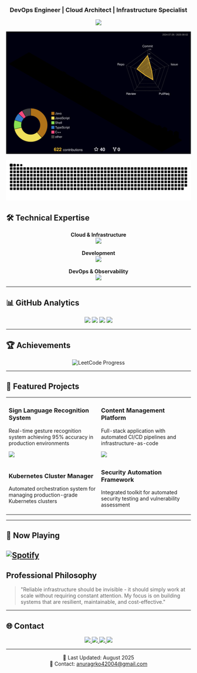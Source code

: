 <div align="center">

### DevOps Engineer | Cloud Architect | Infrastructure Specialist

<!-- <img src="https://capsule-render.vercel.app/api?type=waving&color=gradient&customColorList=6,11,20&height=270&section=header&text=Anurag%20&fontSize=80&fontColor=fff&animation=twinkling&fontAlignY=32&desc=Building%20Scalable%20Cloud%20Infrastructure%20%&descAlignY=51&descAlign=50"/> -->

<img src="https://capsule-render.vercel.app/api?type=waving&color=gradient&customColorList=6,11,20&height=200&section=header&text=Anurag%20&fontSize=80&fontColor=fff&animation=twinkling&fontAlignY=26&desc=Building%20Scalable%20Cloud%20Infrastructure%20%&descAlignY=51&descAlign=50"/>

[![3D Contribution Graph](https://github.com/Anurag-xo/Anurag-xo/blob/main/profile-3d-contrib/profile-night-rainbow.svg)](https://github.com/Anurag-xo)

<!-- Snake Graph -->
<picture>
  <source media="(prefers-color-scheme: dark)" srcset="./github-contribution-snake-dark.svg" />
  <source media="(prefers-color-scheme: light)" srcset="./github-contribution-snake.svg" />
  <img alt="github contribution snake animation" src="./github-contribution-snake.svg" />
</picture>

</div>

## 🛠️ Technical Expertise

<div align="center">

**Cloud & Infrastructure**  
<img src="https://skillicons.dev/icons?i=aws,gcp,azure,kubernetes,docker,terraform,ansible,linux&theme=dark&perline=8" />

**Development**  
<img src="https://skillicons.dev/icons?i=python,nodejs,java,cpp,go,javascript,fastapi,django&theme=dark&perline=8" />

**DevOps & Observability**  
<img src="https://skillicons.dev/icons?i=githubactions,jenkins,kafka,prometheus,grafana,redis,postgres,supabase&theme=dark&perline=8" />

</div>

---

## 📊 GitHub Analytics

<div align="center">
<img width="48%" src="https://github-readme-stats.vercel.app/api?username=Anurag-xo&show_icons=true&theme=radical&hide_border=true&count_private=true&include_all_commits=true&custom_title=Development+Activity" /> 
<img width="48%" src="https://github-readme-streak-stats.herokuapp.com?user=Anurag-xo&theme=radical&hide_border=true&date_format=M%20j%5B%2C%20Y%5D&fire=FF6B35&ring=FF6B35" />
<img width="48%" src="https://github-readme-stats.vercel.app/api/top-langs/?username=Anurag-xo&layout=compact&theme=radical&hide_border=true&langs_count=8&hide=html,css&custom_title=Languages+Used" /> 
<img width="48%" src="https://github-readme-activity-graph.vercel.app/graph?username=Anurag-xo&theme=redical&hide_border=true&custom_title=Contribution+Timeline" />
</div>

---

## 🏆 Achievements

<div align="center">
<img src="https://leetcard.jacoblin.cool/Anurag8081?theme=dark&font=Fira+Code&ext=contest&width=500" alt="LeetCode Progress" />
</div>

---

## 🚀 Featured Projects

<table> 
<tr> 
<td width="50%"> 
<h3>Sign Language Recognition System</h3> 
<p>Real-time gesture recognition system achieving 95% accuracy in production environments</p> 
<a href="https://github.com/Anurag-xo/sign-language-detection"> 
<img src="https://github-readme-stats.vercel.app/api/pin/?username=Anurag-xo&repo=sign-language-detection&theme=radical" /> 
</a> 
</td> 
<td width="50%"> 
<h3>Content Management Platform</h3> 
<p>Full-stack application with automated CI/CD pipelines and infrastructure-as-code</p> 
<a href="https://github.com/Anurag-xo/Blog-web"> 
<img src="https://github-readme-stats.vercel.app/api/pin/?username=Anurag-xo&repo=Blog-web&theme=radical" /> 
</a> 
</td> 
</tr> 
<tr> 
<td width="50%"> 
<h3>Kubernetes Cluster Manager</h3> 
<p>Automated orchestration system for managing production-grade Kubernetes clusters</p> 
</td> 
<td width="50%"> 
<h3>Security Automation Framework</h3> 
<p>Integrated toolkit for automated security testing and vulnerability assessment</p> 
</td> 
</tr> 
</table>

---
## 🎵 Now Playing
[![Spotify](https://spotify-readme-tthn0.vercel.app/api/spotify?theme=dark)](https://open.spotify.com/user/31hfubfleufv7pnlviv2lpu637b4)
---

## Professional Philosophy

> "Reliable infrastructure should be invisible - it should simply work at scale without requiring constant attention. My focus is on building systems that are resilient, maintainable, and cost-effective."

---

## 🌐 Contact

<div align="center">
<a href="https://www.linkedin.com/in/anurag-kumar-b1a790249/">
<img src="https://img.shields.io/badge/LinkedIn-0077B5?style=for-the-badge&logo=linkedin&logoColor=white" />
</a>
<a href="https://twitter.com/anuragxo1221">
<img src="https://img.shields.io/badge/Twitter-1DA1F2?style=for-the-badge&logo=twitter&logoColor=white" />
</a>
<a href="mailto:anuragrko42004@gmail.com">
<img src="https://img.shields.io/badge/Email-D14836?style=for-the-badge&logo=gmail&logoColor=white" />
</a>
<a href="https://notrlyanurag.duckdns.org">
<img src="https://img.shields.io/badge/Portfolio-FF5722?style=for-the-badge&logo=firefox&logoColor=white" />
</a>
</div>

---

<div align="center">
  
📅 Last Updated: August 2025  
📧 Contact: [anuragrko42004@gmail.com](mailto:anuragrko42004@gmail.com)

</div>
